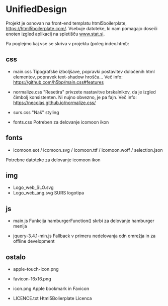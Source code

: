 # UnifiedDesign

Projekt je osnovan na front-end templatu html5boilerplate, https://html5boilerplate.com/.
Vsebuje datoteke, ki nam pomagajo doseči enoten izgled aplikacij na spletišču www.stat.si.

Pa poglejmo kaj vse se skriva v projektu (poleg index.html):

## css
- main.css
Tipografske izboljšave, popravki postavitev določenih html elementov, popravek text-shadow hrošča...
Več info: https://github.com/h5bp/main.css#features

- normalize.css
"Resetira" privzete nastavitve brskalnikov, da je izgled čimbolj konsistenten.
Ni nujno obvezno, je pa fajn. Več info: https://necolas.github.io/normalize.css/

- surs.css
"Naš" styling
 
- fonts.css
Potreben za delovanje icomoon ikon


## fonts
- icomoon.eot / icomoon.svg / icomoon.ttf / icomoon.woff / selection.json

Potrebne datoteke za delovanje icomoon ikon

## img
- Logo_web_SLO.svg
- Logo_web_ang.svg
SURS logotipa


## js
 - main.js
 Funkcija hamburgerFunction() skrbi za delovanje hamburger menija

- jquery-3.4.1-min.js 
Fallback v primeru nedelovanja cdn omrežja in za offline development


## ostalo

- apple-touch-icon.png
- favicon-16x16.png
- icon.png
Apple bookmark in Favicon 

- LICENCE.txt
Html5Bolierplate Licenca

